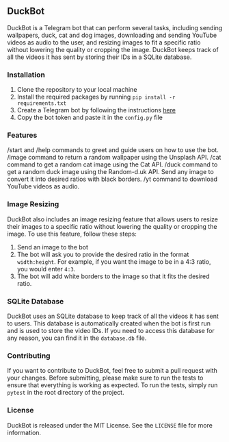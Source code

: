 
## DuckBot

DuckBot is a Telegram bot that can perform several tasks, including sending wallpapers, duck, cat and dog images, downloading and sending YouTube videos as audio to the user, and resizing images to fit a specific ratio without lowering the quality or cropping the image. DuckBot keeps track of all the videos it has sent by storing their IDs in a SQLite database.

### Installation

1. Clone the repository to your local machine
2. Install the required packages by running `pip install -r requirements.txt`
3. Create a Telegram bot by following the instructions [here](https://core.telegram.org/bots#6-botfather)
4. Copy the bot token and paste it in the `config.py` file

### Features
/start and /help commands to greet and guide users on how to use the bot.
/image command to return a random wallpaper using the Unsplash API.
/cat command to get a random cat image using the Cat API.
/duck command to get a random duck image using the Random-d.uk API.
Send any image to convert it into desired ratios with black borders.
/yt command to download YouTube videos as audio.

### Image Resizing

DuckBot also includes an image resizing feature that allows users to resize their images to a specific ratio without lowering the quality or cropping the image. To use this feature, follow these steps:

1. Send an image to the bot
2. The bot will ask you to provide the desired ratio in the format `width:height`. For example, if you want the image to be in a 4:3 ratio, you would enter `4:3`.
3. The bot will add white borders to the image so that it fits the desired ratio.

### SQLite Database

DuckBot uses an SQLite database to keep track of all the videos it has sent to users. This database is automatically created when the bot is first run and is used to store the video IDs. If you need to access this database for any reason, you can find it in the `database.db` file.

### Contributing

If you want to contribute to DuckBot, feel free to submit a pull request with your changes. Before submitting, please make sure to run the tests to ensure that everything is working as expected. To run the tests, simply run `pytest` in the root directory of the project.

### License

DuckBot is released under the MIT License. See the `LICENSE` file for more information.
